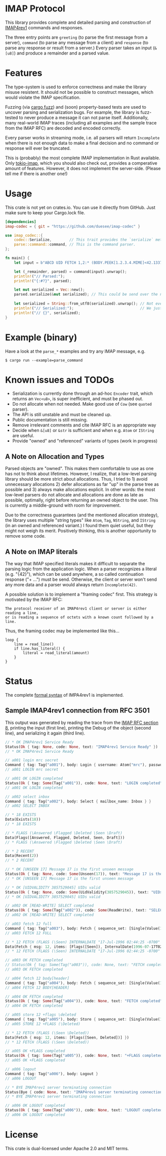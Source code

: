 # IMAP Protocol

This library provides complete and detailed parsing and construction of [IMAP4rev1](https://tools.ietf.org/html/rfc3501) commands and responses.

The three entry points are `greeting` (to parse the first message from a server), `command` (to parse any message from a client) and `response` (to parse any response or result from a server.) Every parser takes an input (`&[u8]`) and produce a remainder and a parsed value.

# Features

The type-system is used to enforce correctness and make the library misuse resistent. It should not be possible to construct messages, which would violate the IMAP specification.

Fuzzing (via [cargo fuzz](https://github.com/rust-fuzz/cargo-fuzz)) and (soon) property-based tests are used to uncover parsing and serialization bugs. For example, the library is fuzz-tested to never produce a message it can not parse itself. Additionally, many real-world IMAP traces (including all examples and the sample trace from the IMAP RFC) are decoded and encoded correctly.

Every parser works in streaming mode, i.e. all parsers will return `Incomplete` when there is not enough data to make a final decision and no command or response will ever be truncated.

This is (probably) the most complete IMAP implementation in Rust available. Only [tokio-imap](https://github.com/djc/tokio-imap), which you should also check out, provides a comperative amount of features. However, it does not implement the server-side. (Please tell me if there is another one!)

# Usage

This crate is not yet on crates.io. You can use it directly from GitHub. Just make sure to keep your Cargo.lock file.

```toml
[dependencies]
imap-codec = { git = "https://github.com/duesee/imap-codec" }
```

```rust
use imap_codec::{
    codec::Serialize,        // This trait provides the `serialize` method.
    parse::command::command, // This is the command parser.
};

fn main() {
    let input = b"ABCD UID FETCH 1,2:* (BODY.PEEK[1.2.3.4.MIME]<42.1337>)\r\n";

    let (_remainder, parsed) = command(input).unwrap();
    println!("// Parsed:");
    println!("{:#?}", parsed);

    let mut serialized = Vec::new();
    parsed.serialize(&mut serialized); // This could be send over the network.
    
    let serialized = String::from_utf8(serialized).unwrap(); // Not every IMAP message is valid UTF-8.
    println!("// Serialized:");                              // We just ignore that, so that we can print the message.
    println!("// {}", serialized);
}
```

# Example (binary)

Have a look at the `parse_*` examples and try any IMAP message, e.g.

```
$ cargo run --example=parse_command
```

# Known issues and TODOs

* Serialization is currently done through an ad-hoc `Encoder` trait, which returns an `Vec<u8>`, is super inefficient, and must be phased out.
* Do not allocate when not needed. Make good use of `Cow` (see `quoted` parser).
* The API is still unstable and must be cleaned up.
* Public documentation is still missing.
* Remove irrelevant comments and cite IMAP RFC is an appropriate way
* Decide when `&[u8]` or `&str` is sufficient and when e.g. `Atom` or `IString` are useful.
* Provide "owned" and "referenced" variants of types (work in progress)

## A Note on Allocation and Types

Parsed objects are "owned". This makes them comfortable to use as one has not to think about lifetimes. However, I realize, that a low-level parsing library should be more strict about allocations. Thus, I tried to 1) avoid unnecessary allocations 2) defer allocations as far "up" in the parse tree as possible and 3) always make allocations explicit. In other words: the most low-level parsers do not allocate and allocations are done as late as possible, optimally, right before returning an owned object to the user. This is currently a middle-ground with room for improvement.

Due to the correctness guarantees (and the mentioned allocation strategy), the library uses multiple "string types" like `Atom`, `Tag`, `NString`, and `IString` (in an owned and referenced variant.) I found them quiet useful, but they might not weigh its merit. Positively thinking, this is another opportunity to remove some code.

## A Note on IMAP literals

The way that IMAP specified literals makes it difficult to separate the parsing logic from the application logic. When a parser recognizes a literal (e.g. "{42}"), which can be used anywhere, a so called continuation response ("+ ...") must be send.
Otherwise, the client or server won't send any more data and a parser would always return `Incomplete(42)`.

A possible solution is to implement a "framing codec" first. This strategy is motivated by the IMAP RFC:

```
The protocol receiver of an IMAP4rev1 client or server is either reading a line,
or is reading a sequence of octets with a known count followed by a line.
```

Thus, the framing codec may be implemented like this...

```
loop {
    line = read_line()
    if line.has_literal() {
        literal = read_literal(amount)
    }
}
```

# Status

The complete [formal syntax](https://tools.ietf.org/html/rfc3501#section-9) of IMPA4rev1 is implemented.

## Sample IMAP4rev1 connection from RFC 3501

This output was generated by reading the trace from the [IMAP RFC section 8](https://tools.ietf.org/html/rfc3501#section-8), printing the input (first line), printing the Debug of the object (second line), and serializing it again (third line).

```rust
// * OK IMAP4rev1 Service Ready
Status(Ok { tag: None, code: None, text: "IMAP4rev1 Service Ready" })
// * OK IMAP4rev1 Service Ready

// a001 login mrc secret
Command { tag: Tag("a001"), body: Login { username: Atom("mrc"), password: Atom("secret") } }
// a001 LOGIN mrc secret

// a001 OK LOGIN completed
Status(Ok { tag: Some(Tag("a001")), code: None, text: "LOGIN completed" })
// a001 OK LOGIN completed

// a002 select inbox
Command { tag: Tag("a002"), body: Select { mailbox_name: Inbox } }
// a002 SELECT INBOX

// * 18 EXISTS
Data(Exists(18))
// * 18 EXISTS

// * FLAGS (\Answered \Flagged \Deleted \Seen \Draft)
Data(Flags([Answered, Flagged, Deleted, Seen, Draft]))
// * FLAGS (\Answered \Flagged \Deleted \Seen \Draft)

// * 2 RECENT
Data(Recent(2))
// * 2 RECENT

// * OK [UNSEEN 17] Message 17 is the first unseen message
Status(Ok { tag: None, code: Some(Unseen(17)), text: "Message 17 is the first unseen message" })
// * OK [UNSEEN 17] Message 17 is the first unseen message

// * OK [UIDVALIDITY 3857529045] UIDs valid
Status(Ok { tag: None, code: Some(UidValidity(3857529045)), text: "UIDs valid" })
// * OK [UIDVALIDITY 3857529045] UIDs valid

// a002 OK [READ-WRITE] SELECT completed
Status(Ok { tag: Some(Tag("a002")), code: Some(ReadWrite), text: "SELECT completed" })
// a002 OK [READ-WRITE] SELECT completed

// a003 fetch 12 full
Command { tag: Tag("a003"), body: Fetch { sequence_set: [Single(Value(12))], items: Macro(Full), uid: false } }
// a003 FETCH 12 FULL

// * 12 FETCH (FLAGS (\Seen) INTERNALDATE "17-Jul-1996 02:44:25 -0700" RFC822.SIZE 4286 ENVELOPE ("Wed, 17 Jul 1996 02:23:25 -0700 (PDT)" "IMAP4rev1 WG mtg summary and minutes" (("Terry Gray" NIL "gray" "cac.washington.edu")) (("Terry Gray" NIL "gray" "cac.washington.edu")) (("Terry Gray" NIL "gray" "cac.washington.edu")) ((NIL NIL "imap" "cac.washington.edu")) ((NIL NIL "minutes" "CNRI.Reston.VA.US")("John Klensin" NIL "KLENSIN" "MIT.EDU")) NIL NIL "<B27397-0100000@cac.washington.edu>") BODY ("TEXT" "PLAIN" ("CHARSET" "US-ASCII") NIL NIL "7BIT" 3028 92))
Data(Fetch { msg: 12, items: [Flags([Seen]), InternalDate(1996-07-17T02:44:25-07:00), Rfc822Size(4286), Envelope(Envelope { date: NString(Some(Quoted("Wed, 17 Jul 1996 02:23:25 -0700 (PDT)"))), subject: NString(Some(Quoted("IMAP4rev1 WG mtg summary and minutes"))), from: [Address { name: NString(Some(Quoted("Terry Gray"))), adl: NString(None), mailbox: NString(Some(Quoted("gray"))), host: NString(Some(Quoted("cac.washington.edu"))) }], sender: [Address { name: NString(Some(Quoted("Terry Gray"))), adl: NString(None), mailbox: NString(Some(Quoted("gray"))), host: NString(Some(Quoted("cac.washington.edu"))) }], reply_to: [Address { name: NString(Some(Quoted("Terry Gray"))), adl: NString(None), mailbox: NString(Some(Quoted("gray"))), host: NString(Some(Quoted("cac.washington.edu"))) }], to: [Address { name: NString(None), adl: NString(None), mailbox: NString(Some(Quoted("imap"))), host: NString(Some(Quoted("cac.washington.edu"))) }], cc: [Address { name: NString(None), adl: NString(None), mailbox: NString(Some(Quoted("minutes"))), host: NString(Some(Quoted("CNRI.Reston.VA.US"))) }, Address { name: NString(Some(Quoted("John Klensin"))), adl: NString(None), mailbox: NString(Some(Quoted("KLENSIN"))), host: NString(Some(Quoted("MIT.EDU"))) }], bcc: [], in_reply_to: NString(None), message_id: NString(Some(Quoted("<B27397-0100000@cac.washington.edu>"))) }), Body(Single { body: Body { basic: BasicFields { parameter_list: [(Quoted("CHARSET"), Quoted("US-ASCII"))], id: NString(None), description: NString(None), content_transfer_encoding: Quoted("7BIT"), size: 3028 }, specific: Text { subtype: Quoted("PLAIN"), number_of_lines: 92 } }, extension: None })] })
// * 12 FETCH (FLAGS (\Seen) INTERNALDATE "17-Jul-1996 02:44:25 -0700" RFC822.SIZE 4286 ENVELOPE ("Wed, 17 Jul 1996 02:23:25 -0700 (PDT)" "IMAP4rev1 WG mtg summary and minutes" (("Terry Gray" NIL "gray" "cac.washington.edu")) (("Terry Gray" NIL "gray" "cac.washington.edu")) (("Terry Gray" NIL "gray" "cac.washington.edu")) ((NIL NIL "imap" "cac.washington.edu"))((NIL NIL "minutes" "CNRI.Reston.VA.US")("John Klensin" NIL "KLENSIN" "MIT.EDU")) NIL NIL "<B27397-0100000@cac.washington.edu>") BODY ("TEXT" "PLAIN" ("CHARSET" "US-ASCII") NIL NIL "7BIT" 3028 92))

// a003 OK FETCH completed
// Status(Ok { tag: Some(Tag("a003")), code: None, text: "FETCH completed" })
// a003 OK FETCH completed

// a004 fetch 12 body[header]
Command { tag: Tag("a004"), body: Fetch { sequence_set: [Single(Value(12))], items: DataItems([BodyExt { section: Some(Header(None)), partial: None, peek: false }]), uid: false } }
// a004 FETCH 12 BODY[HEADER]

// a004 OK FETCH completed
Status(Ok { tag: Some(Tag("a004")), code: None, text: "FETCH completed" })
// a004 OK FETCH completed

// a005 store 12 +flags \deleted
Command { tag: Tag("a005"), body: Store { sequence_set: [Single(Value(12))], kind: Add, response: Answer, flags: [Deleted], uid: false } }
// a005 STORE 12 +FLAGS (\Deleted)

// * 12 FETCH (FLAGS (\Seen \Deleted))
Data(Fetch { msg: 12, items: [Flags([Seen, Deleted])] })
// * 12 FETCH (FLAGS (\Seen \Deleted))

// a005 OK +FLAGS completed
Status(Ok { tag: Some(Tag("a005")), code: None, text: "+FLAGS completed" })
// a005 OK +FLAGS completed

// a006 logout
Command { tag: Tag("a006"), body: Logout }
// a006 LOGOUT

// * BYE IMAP4rev1 server terminating connection
Status(Bye { code: None, text: "IMAP4rev1 server terminating connection" })
// * BYE IMAP4rev1 server terminating connection

// a006 OK LOGOUT completed
Status(Ok { tag: Some(Tag("a006")), code: None, text: "LOGOUT completed" })
// a006 OK LOGOUT completed 
```

# License

This crate is dual-licensed under Apache 2.0 and MIT terms.
